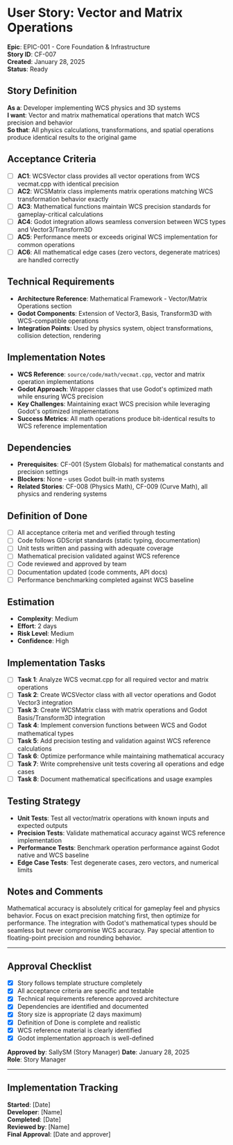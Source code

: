 # User Story: Vector and Matrix Operations

**Epic**: EPIC-001 - Core Foundation & Infrastructure  
**Story ID**: CF-007  
**Created**: January 28, 2025  
**Status**: Ready

## Story Definition
**As a**: Developer implementing WCS physics and 3D systems  
**I want**: Vector and matrix mathematical operations that match WCS precision and behavior  
**So that**: All physics calculations, transformations, and spatial operations produce identical results to the original game

## Acceptance Criteria
- [ ] **AC1**: WCSVector class provides all vector operations from WCS vecmat.cpp with identical precision
- [ ] **AC2**: WCSMatrix class implements matrix operations matching WCS transformation behavior exactly
- [ ] **AC3**: Mathematical functions maintain WCS precision standards for gameplay-critical calculations
- [ ] **AC4**: Godot integration allows seamless conversion between WCS types and Vector3/Transform3D
- [ ] **AC5**: Performance meets or exceeds original WCS implementation for common operations
- [ ] **AC6**: All mathematical edge cases (zero vectors, degenerate matrices) are handled correctly

## Technical Requirements
- **Architecture Reference**: Mathematical Framework - Vector/Matrix Operations section
- **Godot Components**: Extension of Vector3, Basis, Transform3D with WCS-compatible operations
- **Integration Points**: Used by physics system, object transformations, collision detection, rendering

## Implementation Notes
- **WCS Reference**: `source/code/math/vecmat.cpp`, vector and matrix operation implementations
- **Godot Approach**: Wrapper classes that use Godot's optimized math while ensuring WCS precision
- **Key Challenges**: Maintaining exact WCS precision while leveraging Godot's optimized implementations
- **Success Metrics**: All math operations produce bit-identical results to WCS reference implementation

## Dependencies
- **Prerequisites**: CF-001 (System Globals) for mathematical constants and precision settings
- **Blockers**: None - uses Godot built-in math systems
- **Related Stories**: CF-008 (Physics Math), CF-009 (Curve Math), all physics and rendering systems

## Definition of Done
- [ ] All acceptance criteria met and verified through testing
- [ ] Code follows GDScript standards (static typing, documentation)
- [ ] Unit tests written and passing with adequate coverage
- [ ] Mathematical precision validated against WCS reference
- [ ] Code reviewed and approved by team
- [ ] Documentation updated (code comments, API docs)
- [ ] Performance benchmarking completed against WCS baseline

## Estimation
- **Complexity**: Medium
- **Effort**: 2 days
- **Risk Level**: Medium
- **Confidence**: High

## Implementation Tasks
- [ ] **Task 1**: Analyze WCS vecmat.cpp for all required vector and matrix operations
- [ ] **Task 2**: Create WCSVector class with all vector operations and Godot Vector3 integration
- [ ] **Task 3**: Create WCSMatrix class with matrix operations and Godot Basis/Transform3D integration
- [ ] **Task 4**: Implement conversion functions between WCS and Godot mathematical types
- [ ] **Task 5**: Add precision testing and validation against WCS reference calculations
- [ ] **Task 6**: Optimize performance while maintaining mathematical accuracy
- [ ] **Task 7**: Write comprehensive unit tests covering all operations and edge cases
- [ ] **Task 8**: Document mathematical specifications and usage examples

## Testing Strategy
- **Unit Tests**: Test all vector/matrix operations with known inputs and expected outputs
- **Precision Tests**: Validate mathematical accuracy against WCS reference implementation
- **Performance Tests**: Benchmark operation performance against Godot native and WCS baseline
- **Edge Case Tests**: Test degenerate cases, zero vectors, and numerical limits

## Notes and Comments
Mathematical accuracy is absolutely critical for gameplay feel and physics behavior. Focus on exact precision matching first, then optimize for performance. The integration with Godot's mathematical types should be seamless but never compromise WCS accuracy. Pay special attention to floating-point precision and rounding behavior.

---

## Approval Checklist
- [x] Story follows template structure completely
- [x] All acceptance criteria are specific and testable
- [x] Technical requirements reference approved architecture
- [x] Dependencies are identified and documented
- [x] Story size is appropriate (2 days maximum)
- [x] Definition of Done is complete and realistic
- [x] WCS reference material is clearly identified
- [x] Godot implementation approach is well-defined

**Approved by**: SallySM (Story Manager) **Date**: January 28, 2025  
**Role**: Story Manager

---

## Implementation Tracking
**Started**: [Date]  
**Developer**: [Name]  
**Completed**: [Date]  
**Reviewed by**: [Name]  
**Final Approval**: [Date and approver]